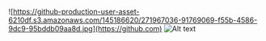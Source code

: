 ![https://github-production-user-asset-6210df.s3.amazonaws.com/145186620/271967036-91769069-f55b-4586-9dc9-95bddb09aa8d.jpg](https://github.com)
![Alt text](https://github-production-user-asset-6210df.s3.amazonaws.com/145186620/271967036-91769069-f55b-4586-9dc9-95bddb09aa8d.jpg?raw=true "Title")
